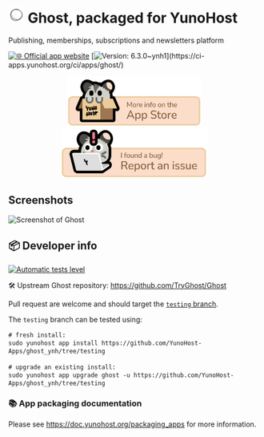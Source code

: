 <!--
N.B.: This README was automatically generated by <https://github.com/YunoHost/apps_tools/blob/main/readme_generator>
It shall NOT be edited by hand.
-->

<h1>
  <img src="https://raw.githubusercontent.com/YunoHost/apps/main/logos/ghost.png" width="32px" alt="Logo of Ghost">
  Ghost, packaged for YunoHost
</h1>

Publishing, memberships, subscriptions and newsletters platform

[![🌐 Official app website](https://img.shields.io/badge/Official_app_website-darkgreen?style=for-the-badge)](https://ghost.org/)
[![Version: 6.3.0~ynh1](https://img.shields.io/badge/Version-6.3.0~ynh1-rgb(18,138,11)?style=for-the-badge)](https://ci-apps.yunohost.org/ci/apps/ghost/)

<div align="center">
<a href="https://apps.yunohost.org/app/ghost"><img height="100px" src="https://github.com/YunoHost/yunohost-artwork/raw/refs/heads/main/badges/neopossum-badges/badge_more_info_on_the_appstore.svg"/></a>
<a href="https://github.com/YunoHost-Apps/ghost_ynh/issues"><img height="100px" src="https://github.com/YunoHost/yunohost-artwork/raw/refs/heads/main/badges/neopossum-badges/badge_report_an_issue.svg"/></a>
</div>


## Screenshots
![Screenshot of Ghost](./doc/screenshots/screenshot.png)

## 📦 Developer info

[![Automatic tests level](https://apps.yunohost.org/badge/cilevel/ghost)](https://ci-apps.yunohost.org/ci/apps/ghost/)

🛠️ Upstream Ghost repository: <https://github.com/TryGhost/Ghost>

Pull request are welcome and should target the [`testing` branch](https://github.com/YunoHost-Apps/ghost_ynh/tree/testing).

The `testing` branch can be tested using:
```
# fresh install:
sudo yunohost app install https://github.com/YunoHost-Apps/ghost_ynh/tree/testing

# upgrade an existing install:
sudo yunohost app upgrade ghost -u https://github.com/YunoHost-Apps/ghost_ynh/tree/testing
```

### 📚 App packaging documentation

Please see <https://doc.yunohost.org/packaging_apps> for more information.